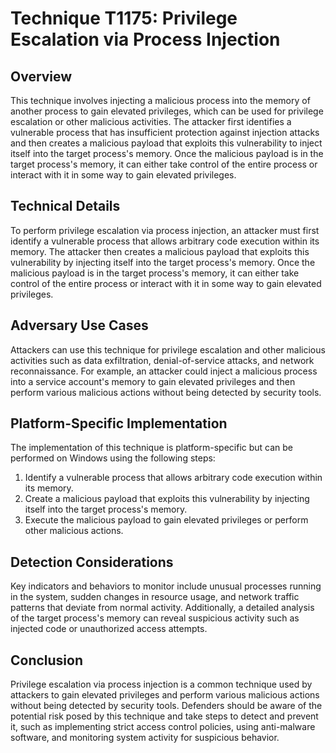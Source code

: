 # Technique T1175: Privilege Escalation via Process Injection

## Overview
This technique involves injecting a malicious process into the memory of another process to gain elevated privileges, which can be used for privilege escalation or other malicious activities. The attacker first identifies a vulnerable process that has insufficient protection against injection attacks and then creates a malicious payload that exploits this vulnerability to inject itself into the target process's memory. Once the malicious payload is in the target process's memory, it can either take control of the entire process or interact with it in some way to gain elevated privileges.

## Technical Details
To perform privilege escalation via process injection, an attacker must first identify a vulnerable process that allows arbitrary code execution within its memory. The attacker then creates a malicious payload that exploits this vulnerability by injecting itself into the target process's memory. Once the malicious payload is in the target process's memory, it can either take control of the entire process or interact with it in some way to gain elevated privileges.

## Adversary Use Cases
Attackers can use this technique for privilege escalation and other malicious activities such as data exfiltration, denial-of-service attacks, and network reconnaissance. For example, an attacker could inject a malicious process into a service account's memory to gain elevated privileges and then perform various malicious actions without being detected by security tools.

## Platform-Specific Implementation
The implementation of this technique is platform-specific but can be performed on Windows using the following steps:
1. Identify a vulnerable process that allows arbitrary code execution within its memory.
2. Create a malicious payload that exploits this vulnerability by injecting itself into the target process's memory.
3. Execute the malicious payload to gain elevated privileges or perform other malicious actions.

## Detection Considerations
Key indicators and behaviors to monitor include unusual processes running in the system, sudden changes in resource usage, and network traffic patterns that deviate from normal activity. Additionally, a detailed analysis of the target process's memory can reveal suspicious activity such as injected code or unauthorized access attempts.

## Conclusion
Privilege escalation via process injection is a common technique used by attackers to gain elevated privileges and perform various malicious actions without being detected by security tools. Defenders should be aware of the potential risk posed by this technique and take steps to detect and prevent it, such as implementing strict access control policies, using anti-malware software, and monitoring system activity for suspicious behavior.
